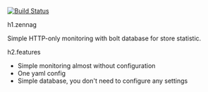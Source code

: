 [![Build Status](https://travis-ci.org/SmilingNavern/zennag.svg?branch=master)](https://travis-ci.org/SmilingNavern/zennag)

h1.zennag

Simple HTTP-only monitoring with bolt database for store statistic.

h2.features
  * Simple monitoring almost without configuration
  * One yaml config
  * Simple database, you don't need to configure any settings
